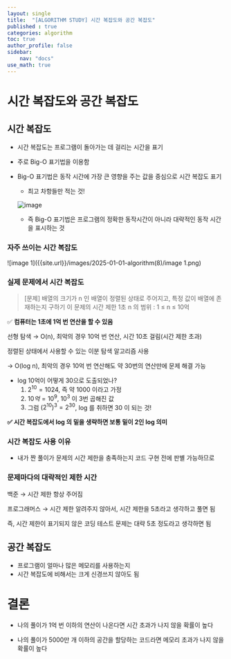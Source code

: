 ```yaml
---
layout: single
title:  "[ALGORITHM STUDY] 시간 복잡도와 공간 복잡도"
published : true
categories: algorithm
toc: true
author_profile: false
sidebar:
    nav: "docs"
use_math: true
---
```


# 시간 복잡도와 공간 복잡도

## 시간 복잡도

- 시간 복잡도는 프로그램이 돌아가는 데 걸리는 시간을 표기

- 주로 Big-O 표기법을 이용함

- Big-O 표기법은 동작 시간에 가장 큰 영향을 주는 값을 중심으로 시간 복잡도 표기

  - 최고 차항들만 적는 것!

  ![image]({{site.url}}/images/2025-01-01-algorithm(8)/image.png)

  - 즉 Big-O 표기법은 프로그램의 정확한 동작시간이 아니라 대략적인 동작 시간을 표시하는 것

### 자주 쓰이는 시간 복잡도

![image 1]({{site.url}}/images/2025-01-01-algorithm(8)/image 1.png)

### 실제 문제에서 시간 복잡도

> [문제]
> 배열의 크기가 n 인 배열이 정렬된 상태로 주어지고, 특정 값이 배열에 존재하는지 구하기
> 이 문제의 시간 제한 1초
> n 의 범위 : 1 ≤ n ≤ 10억

✅ **컴퓨터는 1초에 1억 번 연산을 할 수 있음**

선형 탐색 → O(n), 최악의 경우 10억 번 연산, 시간 10초 걸림(시간 제한 초과)

정렬된 상태에서 사용할 수 있는 이분 탐색 알고리즘 사용

→ O(log n), 최악의 경우 10억 번 연산해도 약 30번의 연산만에 문제 해결 가능

- log 10억이 어떻게 30으로 도출되었나?
  1. $2^{10}=1024$, 즉 약 1000 이라고 가정
  2. $10억 = 10^9$, $10^3$ 이 3번 곱해진 값
  3. 그럼 $(2^{10})^3 = 2^{30}$, log 를 취하면 30 이 되는 것!

**✅ 시간 복잡도에서 log 의 밑을 생략하면 보통 밑이 2인 log 의미**

### 시간 복잡도 사용 이유

- 내가 짠 풀이가 문제의 시간 제한을 충족하는지 코드 구현 전에 판별 가능하므로

### 문제마다의 대략적인 제한 시간

백준 → 시간 제한 항상 주어짐

프로그래머스 → 시간 제한 알려주지 않아서, 시간 제한을 5초라고 생각하고 풀면 됨

즉, 시간 제한이 표기되지 않은 코딩 테스트 문제는 대략 5초 정도라고 생각하면 됨

## 공간 복잡도

- 프로그램이 얼마나 많은 메모리를 사용하는지
- 시간 복잡도에 비해서는 크게 신경쓰지 않아도 됨

# 결론

- 나의 풀이가 1억 번 이하의 연산이 나온다면 시간 초과가 나지 않을 확률이 높다

- 나의 풀이가 5000만 개 이하의 공간을 할당하는 코드라면 메모리 초과가 나지 않을 확률이 높다
